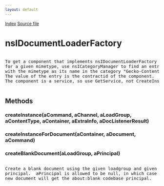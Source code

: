 ```yaml
---
layout: default
---
```

<div id='links'><a href="../index.html">Index</a>
<a href="http://dxr.mozilla.org/mozilla-central/source/docshell/base/nsIDocumentLoaderFactory.idl">Source file</a>
</div>

# nsIDocumentLoaderFactory #
<pre>  
To get a component that implements nsIDocumentLoaderFactory  
for a given mimetype, use nsICategoryManager to find an entry  
with the mimetype as its name in the category "Gecko-Content-Viewers".  
The value of the entry is the contractid of the component.  
The component is a service, so use GetService, not CreateInstance to get it.  
  
</pre>
## Methods ##

### createInstance(aCommand, aChannel, aLoadGroup, aContentType, aContainer, aExtraInfo, aDocListenerResult) ###

### createInstanceForDocument(aContainer, aDocument, aCommand) ###

### createBlankDocument(aLoadGroup, aPrincipal) ###
<pre>  
Create a blank document using the given loadgroup and given  
principal.  aPrincipal is allowed to be null, in which case the  
new document will get the about:blank codebase principal.  
  
</pre>